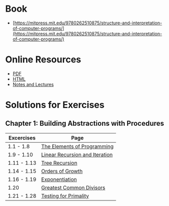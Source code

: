 # Book
- [https://mitpress.mit.edu/9780262510875/structure-and-interpretation-of-computer-programs/](https://mitpress.mit.edu/9780262510875/structure-and-interpretation-of-computer-programs/)

# Online Resources
- [PDF](https://web.mit.edu/6.001/6.037/sicp.pdf)
- [HTML](https://mitp-content-server.mit.edu/books/content/sectbyfn/books_pres_0/6515/sicp.zip/full-text/book/book.html)
- [Notes and Lectures](https://web.mit.edu/6.001/6.037/)

# Solutions for Exercises

## Chapter 1: Building Abstractions with Procedures
| Excercises | Page |
|---|---|
| 1.1 - 1.8 | [The Elements of Programming](./1.%20Building%20Abstractions%20with%20Procedures/1.1%20The%20Elements%20of%20Programming/1.1.8%20-%20Expressions%20and%20Compound%20Procedures.ipynb)|
| 1.9 - 1.10 |[Linear Recursion and Iteration](./1.%20Building%20Abstractions%20with%20Procedures/1.2%20Procedures%20and%20the%20Processes%20They%20Generate/1.2.1%20-%20Linear%20Recursion%20and%20Iteration.ipynb)|
| 1.11 - 1.13 |[Tree Recursion](./1.%20Building%20Abstractions%20with%20Procedures/1.2%20Procedures%20and%20the%20Processes%20They%20Generate/1.2.2%20-%20Tree%20Recursion.ipynb)|
| 1.14 - 1.15 |[Orders of Growth](./1.%20Building%20Abstractions%20with%20Procedures/1.2%20Procedures%20and%20the%20Processes%20They%20Generate/1.2.3%20-%20Orders%20of%20Growth.ipynb)|
| 1.16 - 1.19 |[Exponentiation](./1.%20Building%20Abstractions%20with%20Procedures/1.2%20Procedures%20and%20the%20Processes%20They%20Generate/1.2.4%20-%20Exponentiation.ipynb)
| 1.20 |[Greatest Common Divisors](./1.%20Building%20Abstractions%20with%20Procedures/1.2%20Procedures%20and%20the%20Processes%20They%20Generate/1.2.5%20-%20Greatest%20Common%20Divisors.ipynb)|
| 1.21 - 1.28 |[Testing for Primality](./1.%20Building%20Abstractions%20with%20Procedures/1.2%20Procedures%20and%20the%20Processes%20They%20Generate/1.2.6%20-%20Testing%20for%20Primality.ipynb)|